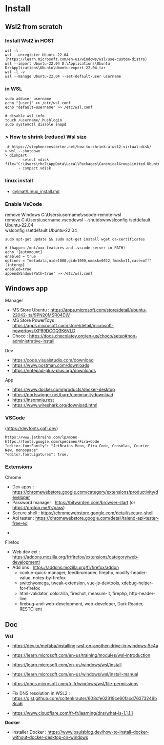 # Install

## Wsl2 from scratch

### Install Wsl2 in HOST
```
wsl -l
wsl --unregister Ubuntu-22.04
(https://learn.microsoft.com/en-us/windows/wsl/use-custom-distro)
wsl --import Ubuntu-22.04 D:\Applications\Ubuntu D:\Applications\Ubuntu\Ubuntu-export-22.04.tar
wsl -l -v
wsl --manage Ubuntu-22.04 --set-default-user username
```

### in WSL
```
sudo adduser username
echo "[user]" >> /etc/wsl.conf
echo "default=username" >> /etc/wsl.conf

# disable wsl info
touch /username/.hushlogin
sudo systemctl disable snapd
```

### > How to shrink (reduce) Wsl size
```
 # https://stephenreescarter.net/how-to-shrink-a-wsl2-virtual-disk/
> wsl --shutdown
> diskpart
      - select vdisk file="C:\Users\rhc7\AppData\Local\Packages\CanonicalGroupLimited.Ubuntu22.04LTS_79\LocalState\ext4.vhdx"
      - compact vdisk
```

### linux install

- [cylmat/Linux_install.md](https://github.com/cylmat/docs/blob/main/install/Linux_install.md)



### Enable VsCode

remove Windows C:\Users\username\vscode-remote-wsl  
remove C:\Users\username\.vscodewsl --shutdownwslconfig /setdefault Ubuntu-22.04  
wslconfig /setdefault Ubuntu-22.04  
```
sudo apt-get update && sudo apt-get install wget ca-certificates

# (happen /mnt/xxx features and .vscode-server in PATH)
echo '[automount]
enabled = true
options = "metadata,uid=1000,gid=1000,umask=0022,fmask=11,case=off"
[interop]
enabled=true
appendWindowsPath=true' >> /etc/wsl.conf
```

## Windows app

Manager
* MS Store Ubuntu : https://apps.microsoft.com/store/detail/ubuntu-22042-lts/9PN20MSR04DW
* MS Store PowerToys : https://apps.microsoft.com/store/detail/microsoft-powertoys/XP89DCGQ3K6VLD
* Choco : https://docs.chocolatey.org/en-us/choco/setup#non-administrative-install

Dev
* https://code.visualstudio.com/download
* https://www.postman.com/downloads
* https://notepad-plus-plus.org/downloads

App
* https://www.docker.com/products/docker-desktop
* https://portswigger.net/burp/communitydownload
* https://insomnia.rest
* https://www.wireshark.org/download.html


### VSCode

(https://devfonts.gafi.dev)
```
https://www.jetbrains.com/lp/mono
https://fonts.google.com/specimen/Fira+Code
"editor.fontFamily": "JetBrains Mono, Fira Code, Consolas, Courier New, monospace"
"editor.fontLigatures": true,
```

### Extensions

Chrome
- Dev apps : https://chromewebstore.google.com/category/extensions/productivity/developer
- Password manager : https://bitwarden.com/browser-start (or https://proton.me/fr/pass)
- Secure shell : https://chromewebstore.google.com/detail/secure-shell
- Api tester : https://chromewebstore.google.com/detail/talend-api-tester-free-ed

+

Firefox
* Web dev ext : https://addons.mozilla.org/fr/firefox/extensions/category/web-development/  
* Add ons : https://addons.mozilla.org/fr/firefox/addon  
  - cookie-quick-manager, feedbroreader, firephp, modify-header-value, notes-by-firefox
  - switchyomega, tweak-extension, vue-js-devtools, xdebug-helper-for-firefox
  - html-validator, colorzilla, fireshot, measure-it, firephp, http-header-live
  - firebug-and-web-development, web-developer, Dark Reader, RESTClient


## Doc

**Wsl**
- https://dev.to/mefaba/installing-wsl-on-another-drive-in-windows-5c4a

- https://learn.microsoft.com/en-us/training/modules/wsl-introduction
- https://learn.microsoft.com/en-us/windows/wsl/install
- https://learn.microsoft.com/en-us/windows/wsl/install-manual
- https://docs.microsoft.com/fr-fr/windows/wsl/file-permissions
  
- Fix DNS resolution in WSL2 : https://gist.github.com/coltenkrauter/608cfe02319ce60facd76373249b8ca6
- https://www.cloudflare.com/fr-fr/learning/dns/what-is-1.1.1.1

**Docker**
- Installer Docker : https://www.paulsblog.dev/how-to-install-docker-without-docker-desktop-on-windows



